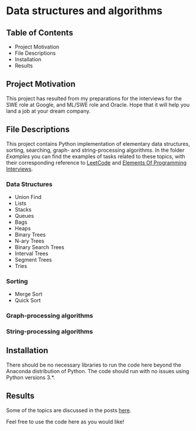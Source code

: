 # Data structures and algorithms

## Table of Contents
* Project Motivation
* File Descriptions
* Installation
* Results

## Project Motivation
This project has resulted from my preparations for the interviews for the SWE role at Google, and ML/SWE role and Oracle. 
Hope that it will help you land a job at your dream company.

## File Descriptions
This project contains Python implementation of elementary data structures, sorting, searching, graph- and string-processing algorithms. 
In the folder _Examples_ you can find the examples of tasks related to these topics, with their corresponding reference to [LeetCode](https://leetcode.com/problems) and [Elements Of Programming Interviews](https://www.amazon.com/Elements-Programming-Interviews-Python-Insiders/dp/1537713949#:~:text=If%20so%2C%20you%20need%20to,asked%20at%20leading%20software%20companies.).

### Data Structures
* Union Find
* Lists
* Stacks
* Queues
* Bags
* Heaps
* Binary Trees
* N-ary Trees
* Binary Search Trees
* Interval Trees
* Segment Trees
* Tries

### Sorting
* Merge Sort
* Quick Sort

### Graph-processing algorithms

### String-processing algorithms

## Installation
There should be no necessary libraries to run the code here beyond the Anaconda distribution of Python. 
The code should run with no issues using Python versions 3.*.

## Results
Some of the topics are discussed in the posts [here](https://medium.com/@marija.e2/).


Feel free to use the code here as you would like!
